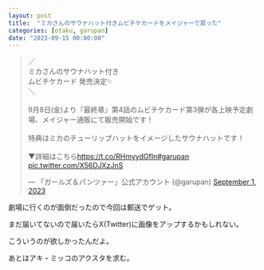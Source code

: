 ```yaml
---
layout: post
title:  "ミカさんのサウナハット付きムビチケカードをメイジャーで買った"
categories: [otaku, garupan]
date: "2023-09-15 00:00:00"
---
```


<blockquote class="twitter-tweet tw-align-center"><p lang="ja" dir="ltr">／<br>ミカさんのサウナハット付き<br>ムビチケカード 発売決定✨<br>＼<br><br>9月8日(金)より『最終章』第4話のムビチケカード第3弾が各上映予定劇場、メイジャー通販にて販売開始です！<br><br>特典はミカのチューリップハットをイメージしたサウナハットです！<br><br>▼詳細はこちら<a href="https://t.co/RHmyydGfIn">https://t.co/RHmyydGfIn</a><a href="https://twitter.com/hashtag/garupan?src=hash&amp;ref_src=twsrc%5Etfw">#garupan</a> <a href="https://t.co/X56DJXzJnS">pic.twitter.com/X56DJXzJnS</a></p>&mdash; 「ガールズ＆パンツァー」公式アカウント (@garupan) <a href="https://twitter.com/garupan/status/1697444482692878466?ref_src=twsrc%5Etfw">September 1, 2023</a></blockquote> <script async src="https://platform.twitter.com/widgets.js" charset="utf-8"></script>

劇場に行くのが面倒だったので今回は郵送でゲット。

まだ届いてないので届いたらX(Twitter)に画像をアップするかもしれない。

こういうのが欲しかったんだよ。

あとはアキ・ミッコのアクスタを求む。
